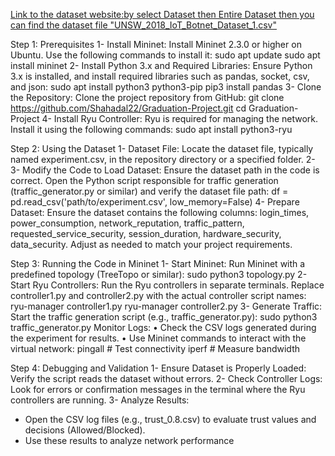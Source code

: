 [Link to the dataset website:by select Dataset then Entire Dataset then you can find the dataset file "UNSW_2018_IoT_Botnet_Dataset_1.csv" ](https://research.unsw.edu.au/projects/bot-iot-dataset)

Step 1: Prerequisites
1- Install Mininet:
Install Mininet 2.3.0 or higher on Ubuntu. Use the following commands to install it:
sudo apt update
sudo apt install mininet
2- Install Python 3.x and Required Libraries:
Ensure Python 3.x is installed, and install required libraries such as pandas, socket, csv, and json:
sudo apt install python3 python3-pip
pip3 install pandas
3- Clone the Repository:
Clone the project repository from GitHub:
git clone https://github.com/Shahadal22/Graduation-Project.git cd Graduation-Project
4- Install Ryu Controller:
Ryu is required for managing the network. Install it using the following commands:
sudo apt install python3-ryu

Step 2: Using the Dataset
1- Dataset File:
Locate the dataset file, typically named experiment.csv, in the repository directory or a specified folder.
2- 
3- Modify the Code to Load Dataset:
Ensure the dataset path in the code is correct. Open the Python script responsible for traffic generation (traffic_generator.py or similar) and verify the dataset file path:
df = pd.read_csv('path/to/experiment.csv', low_memory=False)
4- Prepare Dataset:
Ensure the dataset contains the following columns: login_times, power_consumption, network_reputation, traffic_pattern, requested_service_security, session_duration, hardware_security, data_security. Adjust as needed to match your project requirements.

Step 3: Running the Code in Mininet
1- Start Mininet:
Run Mininet with a predefined topology (TreeTopo or similar):
sudo python3 topology.py
2- Start Ryu Controllers:
Run the Ryu controllers in separate terminals. Replace controller1.py and controller2.py with the actual controller script names:
ryu-manager controller1.py
ryu-manager controller2.py
3- Generate Traffic:
Start the traffic generation script (e.g., traffic_generator.py):
sudo python3 traffic_generator.py
Monitor Logs:
•	Check the CSV logs generated during the experiment for results.
•	Use Mininet commands to interact with the virtual network:
pingall # Test connectivity 
iperf # Measure bandwidth

Step 4: Debugging and Validation
1- Ensure Dataset is Properly Loaded:
Verify the script reads the dataset without errors.
2- Check Controller Logs:
Look for errors or confirmation messages in the terminal where the Ryu controllers are running.
3- Analyze Results:
- Open the CSV log files (e.g., trust_0.8.csv) to evaluate trust values and decisions (Allowed/Blocked).
- Use these results to analyze network performance
